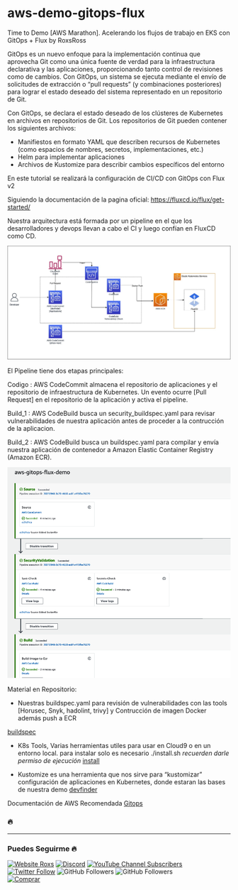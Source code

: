 # aws-demo-gitops-flux
Time to Demo [AWS Marathon]. Acelerando los flujos de trabajo en EKS con GitOps + Flux  by RoxsRoss

GitOps es un nuevo enfoque para la implementación continua que aprovecha Git como una única fuente de verdad para la infraestructura declarativa y las aplicaciones, proporcionando tanto control de revisiones como de cambios. Con GitOps, un sistema se ejecuta mediante el envío de solicitudes de extracción o “pull requests” (y combinaciones posteriores) para lograr el estado deseado del sistema representado en un repositorio de Git.

Con GitOps, se declara el estado deseado de los clústeres de Kubernetes en archivos en repositorios de Git. Los repositorios de Git pueden contener los siguientes archivos:

- Manifiestos en formato YAML que describen recursos de Kubernetes (como espacios de nombres, secretos, implementaciones, etc.)
- Helm para implementar aplicaciones
- Archivos de Kustomize para describir cambios específicos del entorno

En este tutorial se realizará la configuración de CI/CD con GitOps con Flux v2

Siguiendo la documentación de la pagina oficial: https://fluxcd.io/flux/get-started/

Nuestra arquitectura está formada por un pipeline en el que los desarrolladores y devops llevan a cabo el CI y luego confían en FluxCD como CD.

![Fluxcd](./assets/fluxcd.jpg)

El Pipeline tiene dos etapas principales:

Codigo : AWS CodeCommit almacena el repositorio de aplicaciones y el repositorio de infraestructura de Kubernetes. Un evento ocurre [Pull Request] en el repositorio de la aplicación y activa el pipeline.

Build_1 : AWS CodeBuild busca un security_buildspec.yaml para revisar vulnerabilidades de nuestra aplicación antes de proceder a la contrucción de la aplicacion.

Build_2 : AWS CodeBuild busca un buildspec.yaml para compilar y envía nuestra aplicación de contenedor a Amazon Elastic Container Registry (Amazon ECR).

![](./assets/codepipeline.png)

Material en Repositorio:

- Nuestras buildspec.yaml para revisión de vulnerabilidades con las tools [Horusec, Snyk, hadolint, trivy] y Contrucción de imagen Docker además push a ECR

[buildspec](./codebuild/resources/buildspec-build.yml)

- K8s Tools, Varias herramientas utiles para usar en Cloud9 o en un entorno local. 
    para instalar solo es necesario ./install.sh *recuerden darle permiso de ejecución*
    [install](./k8stools/install.sh)

- Kustomize es una herramienta que nos sirve para “kustomizar” configuración de aplicaciones en Kubernetes, donde estaran las bases de nuestra demo
    [devfinder](./kustomize/apps.yaml)



Documentación de AWS Recomendada [Gitops](https://community.aws/tutorials/using-flux-to-implement-gitops-on-aws)



### 🔥


---
### **Puedes Seguirme** 🔥 &nbsp;
[![Website Roxs](https://img.shields.io/badge/-roxsross-blue?style=flat&logo=GoogleChrome&logoColor=white&link=https://295devops.com)](https://roxs.295devops.com)
[![Discord](https://img.shields.io/discord/729672926432985098?style=social&label=Discord&logo=discord)](https://discord.gg/5fqHuBq6pf)
[![YouTube Channel Subscribers](https://img.shields.io/youtube/channel/subscribers/UCxPD7bsocoAMq8Dj18kmGyQ?style=social)](https://www.youtube.com/@295devops)
[![Twitter Follow](https://img.shields.io/twitter/follow/roxsross?style=social)](https://twitter.com/roxsross)
![GitHub Followers](https://img.shields.io/github/followers/roxsross?style=social)
![GitHub Followers](https://img.shields.io/github/stars/roxsross?style=social)
<br>
[![Comprar](https://www.buymeacoffee.com/assets/img/custom_images/orange_img.png)](https://www.buymeacoffee.com/roxsross)